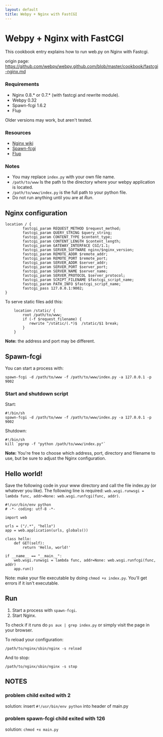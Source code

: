 ```yaml
---
layout: default
title: Webpy + Nginx with FastCGI
---
```


# Webpy + Nginx with FastCGI

This cookbook entry explains how to run web.py on Nginx with Fastcgi.

origin page: https://github.com/webpy/webpy.github.com/blob/master/cookbook/fastcgi-nginx.md

### Requirements

* Nginx 0.8.\* or 0.7.\* (with fastcgi and rewrite module).
* Webpy 0.32
* Spawn-fcgi 1.6.2
* Flup

Older versions may work, but aren't tested.

### Resources

* [Nginx wiki](http://wiki.nginx.org/NginxInstall)
* [Spawn-fcgi](http://redmine.lighttpd.net/projects/spawn-fcgi/news)
* [Flup](http://trac.saddi.com/flup)

### Notes

* You may replace `index.py` with your own file name.
* `/path/to/www` Is the path to the directory where your webpy application is located.
* `/path/to/www/index.py` is the full path to your python file.
* Do not run anything until you are at *Run*.

## Nginx configuration

	location / {
            fastcgi_param REQUEST_METHOD $request_method;
            fastcgi_param QUERY_STRING $query_string;
            fastcgi_param CONTENT_TYPE $content_type;
            fastcgi_param CONTENT_LENGTH $content_length;
            fastcgi_param GATEWAY_INTERFACE CGI/1.1;
            fastcgi_param SERVER_SOFTWARE nginx/$nginx_version;
            fastcgi_param REMOTE_ADDR $remote_addr;
            fastcgi_param REMOTE_PORT $remote_port;
            fastcgi_param SERVER_ADDR $server_addr;
            fastcgi_param SERVER_PORT $server_port;
            fastcgi_param SERVER_NAME $server_name;
            fastcgi_param SERVER_PROTOCOL $server_protocol;
            fastcgi_param SCRIPT_FILENAME $fastcgi_script_name;
            fastcgi_param PATH_INFO $fastcgi_script_name;
            fastcgi_pass 127.0.0.1:9002;
	}

To serve static files add this:

        location /static/ {
            root /path/to/www;
            if (-f $request_filename) {
               rewrite ^/static/(.*)$  /static/$1 break;
            }
        }

__Note:__ the address and port may be different.

## Spawn-fcgi

You can start a process with:

	spawn-fcgi -d /path/to/www -f /path/to/www/index.py -a 127.0.0.1 -p 9002

### Start and shutdown script

Start:

	#!/bin/sh
	spawn-fcgi -d /path/to/www -f /path/to/www/index.py -a 127.0.0.1 -p 9002

Shutdown:

	#!/bin/sh
	kill `pgrep -f "python /path/to/www/index.py"`

__Note:__ You're free to choose which address, port, directory and filename to use, but be sure to adjust the Nginx configuration.

## Hello world!

Save the following code in your www directory and call the file index.py (or whatever you like).
The following line is required: `web.wsgi.runwsgi = lambda func, addr=None: web.wsgi.runfcgi(func, addr)`.

	#!/usr/bin/env python
	# -*- coding: utf-8 -*-

	import web

	urls = ("/.*", "hello")
	app = web.application(urls, globals())

	class hello:
		def GET(self):
			return 'Hello, world!'

	if __name__ == "__main__":
		web.wsgi.runwsgi = lambda func, addr=None: web.wsgi.runfcgi(func, addr)
		app.run()

Note: make your file executable by doing `chmod +x index.py`. You'll get errors if it isn't executable.

## Run

1. Start a process with `spawn-fcgi`.
2. Start Nginx.

To check if it runs do `ps aux | grep index.py` or simply visit the page in your browser.

To reload your configuration:

	/path/to/nginx/sbin/nginx -s reload

And to stop:

	/path/to/nginx/sbin/nginx -s stop


## NOTES

### problem child exited with 2

solution:  insert `#!/usr/bin/env python` into header of main.py 
    
### problem spawn-fcgi child exited with 126

solution: `chmod +x main.py`


